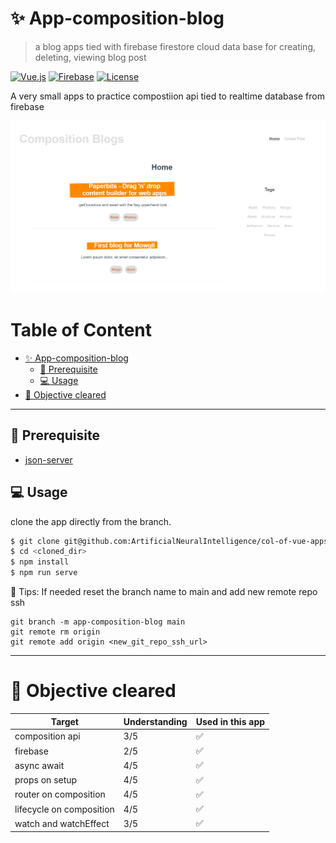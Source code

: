 # :sparkles: App-composition-blog 
> a blog apps tied with firebase firestore cloud data base for creating, deleting, viewing blog post

[![Vue.js](https://img.shields.io/badge/Vue-3.0.0-green.svg?style=for-the-badge&logo=vuedotjs)](https://cli.vuejs.org/)
[![Firebase](https://img.shields.io/badge/Firebase-9.0.1-yellow.svg?style=for-the-badge&logo=firebase)](https://firebase.google.com/)
[![License](https://img.shields.io/badge/License-MIT-blue.svg?style=for-the-badge&logo=license)](https://opensource.org/licenses/MIT)

A very small apps to practice compostiion api tied to realtime database from firebase

![blog_demo](./composition_demo.png)

# Table of Content <!-- omit in toc -->
- [:sparkles: App-composition-blog](#sparkles-app-composition-blog)
  - [:floppy_disk: Prerequisite](#floppy_disk-prerequisite)
  - [:computer: Usage](#computer-usage)
- [:checkered_flag: Objective cleared](#checkered_flag-objective-cleared)

---
## :floppy_disk: Prerequisite
- [json-server](https://github.com/typicode/json-server)
## :computer: Usage
clone the app directly from the branch.

```bash
$ git clone git@github.com:ArtificialNeuralIntelligence/col-of-vue-apps.git --branch app-composition-blog --single-branch
$ cd <cloned_dir>
$ npm install
$ npm run serve
```

:mega: Tips: If needed reset the branch name to main and add new remote repo ssh

```
git branch -m app-composition-blog main
git remote rm origin
git remote add origin <new_git_repo_ssh_url>
```

---
# :checkered_flag: Objective cleared


| Target                   | Understanding | Used in this app   |
| ------------------------ | ------------- | ------------------ |
| composition api          | 3/5           | :white_check_mark: |
| firebase                 | 2/5           | :white_check_mark: |
| async await              | 4/5           | :white_check_mark: |
| props on setup           | 4/5           | :white_check_mark: |
| router on composition    | 4/5           | :white_check_mark: |
| lifecycle on composition | 4/5           | :white_check_mark: |
| watch and watchEffect    | 3/5           | :white_check_mark: |
